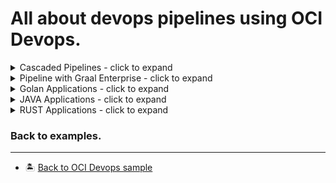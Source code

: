 All about devops pipelines using OCI Devops.
=======
<details>
  <summary>Cascaded Pipelines - click to expand</summary>

* [Cascaded Pipelines - With in the Region](./oci-cascaded-pipelines/same-region/)

</details>
<details>
<summary> Pipeline with Graal Enterprise - click to expand</summary>

* [Build and deploy a JAVA - Graal EE - Micronaut application on to Instances](./oci-devops-graal-micronaut-deploy-to-instances)

</details>
<details>
  <summary>Golan Applications - click to expand</summary>

* [Build and Deploy a Golan application using OCI Devops](./oci-devops-golan-sample/)

</details>

<details>
  <summary>JAVA Applications - click to expand</summary>
  
* [Build and run a OCI devops pipeline with Java-Micronaut framework on to OKE.](./oci-java-micronaut-devops-example/)

* [Build and run a OCI devops pipeline with JAVA and Graal VM framework on to OKE .](./oci-java-graalvm-devops-example/)

</details>


</details>
<details>
  <summary>RUST Applications - click to expand</summary>

* [Build and Deploy a RUST application using OCI Devops](./oci-devops-cicd-rust-sample/)

</details>


</details>



### Back to examples.
----

- 🏝️ [Back to OCI Devops sample](../README.md)

